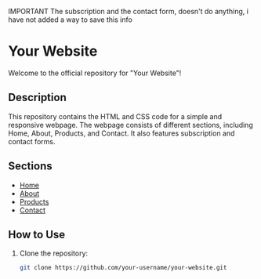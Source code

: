 IMPORTANT
The subscription and the contact form, doesn't do anything, i have not added a way to save this info

# Your Website

Welcome to the official repository for "Your Website"!

## Description

This repository contains the HTML and CSS code for a simple and responsive webpage. The webpage consists of different sections, including Home, About, Products, and Contact. It also features subscription and contact forms.

## Sections

- [Home](#home)
- [About](#about)
- [Products](#products)
- [Contact](#contact)

## How to Use

1. Clone the repository:

   ```bash
   git clone https://github.com/your-username/your-website.git
